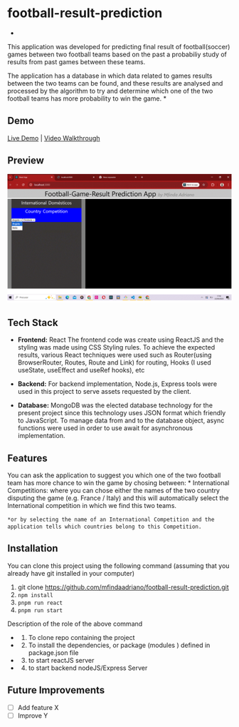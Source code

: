 # football-result-prediction 
*
This application was developed for predicting final result of football(soccer) games between two football teams based on the past a probabiliy study of results from  past games  between these teams.

The application has a database in which data related to games results between the two teams can be found, and these results are analysed and processed by the algorithm to try and determine which one of the two football teams has more probability to win the game.
*  

##  Demo  
[Live Demo](http://localhost:3000) | [Video Walkthrough](#)  

## Preview  
![Demo GIF](./demo.png)  

## Tech Stack  
- **Frontend:** React
 The frontend code was create using ReactJS and the styling was made using CSS Styling rules. To achieve the expected results, various React techniques were used such as Router(using BrowserRouter, Routes, Route and Link) for routing, Hooks (I used useState, useEffect and useRef hooks), etc 

- **Backend:** 
For backend implementation, Node.js, Express tools were used in this project to serve assets requested by the client.

- **Database:** 
MongoDB was the elected database technology for the present project since this technology uses JSON format which friendly to JavaScript. To manage data from and to the database object, async functions were used in order to use await for asynchronous implementation. 
  

## Features   
You can ask the application to suggest you which one of the two football team has more chance to win the game by chosing between:
    * International Competitions: where you can chose either the names of the two country disputing the game (e.g. France / Italy) and this will automatically select the International competition in which we find this two teams.

    *or by selecting the name of an International Competition and the application tells which countries belong to this Competition. 

## Installation 
 You can clone this project using the following command (assuming that you already have git installed in your computer)

1. git clone https://github.com/mfindaadriano/football-result-prediction.git  
2. `npm install`  
3. `pnpm run react`
4.  `pnpm run start`

Description of the role of the above command
- 1. To clone repo containing the project
- 2. To install the dependencies, or package (modules ) defined in package.json file
- 3. to start reactJS server 
- 4. to start backend nodeJS/Express Server


## Future Improvements  
- [ ] Add feature X  
- [ ] Improve Y  
